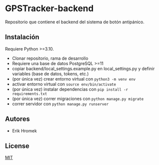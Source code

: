 # GPSTracker-backend

Repositorio que contiene el backend del sistema de botón antipánico.

## Instalación

Requiere Python >=3.10.

- Clonar repositorio, rama de desarrollo
- Requiere una base de datos PostgreSQL >=11
- copiar backend/local_settings.example.py en local_settings.py y definir variables (base de datos, tokens, etc.)
- (por única vez) crear entorno virtual con `python3 -m venv env`
- activar entorno virtual con `source env/bin/activate`
- (por única vez)  instalar dependencias con `pip install -r requirements.txt`
- (por única vez)  correr migraciones con `python manage.py migrate`
- correr servidor con `python manage.py runserver`

## Autores
- Erik Hromek

## License

[MIT](https://choosealicense.com/licenses/mit/)
